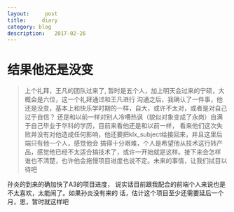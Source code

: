 ```yaml
---
layout:     post
title:     diary
category: blog
description:   2017-02-26
---
```


# 结果他还是没变

> 上个礼拜，王凡的团队过来了, 暂时是五个人，加上明天会过来的宁硕，大概会是六位，这一个礼拜通过和王凡进行
沟通之后，我确认了一件事，他还是没变，基本上和快乐学时期的一样，自大，或许不太对，或者是对自己过于自信？
还是和以前一样对别人冷嘈热讽（貌似对象变成了永岗）自满于自己毕业于华科的学历，目前来看他还是和以前一样，
看来他们这次失败并没有对他造成任何影响，他还要把klx_subject给接回来，并且这里后端只有他一个人，感觉他会
搞得十分艰难，个人是希望他从技术这行转产品，感觉他已经不太适合搞技术了，或许一开始就是这样。接下来会怎样
谁也不清楚，也许他会拖慢项目进度也说不定。未来的事情，让我们拭目以待吧

孙炎的到来的确加快了A3的项目进度， 说实话目前跟我配合的前端个人来说也是不太喜欢，太能闹了。如果孙炎没有来的
话，估计这个项目至少还需要延后一个月，恩，暂时就这样吧

